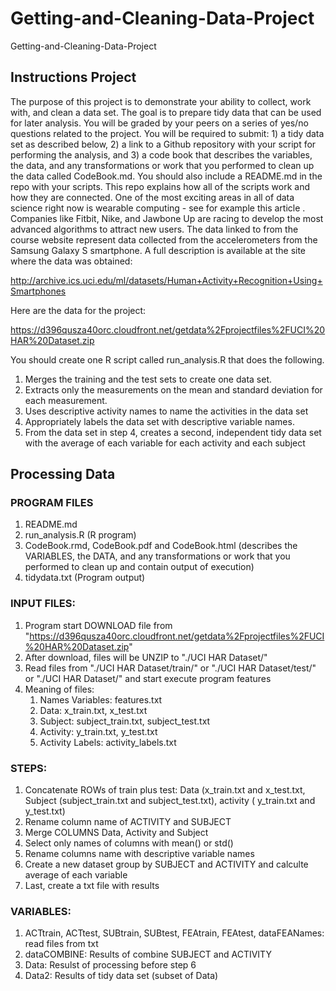 # Getting-and-Cleaning-Data-Project
Getting-and-Cleaning-Data-Project

## Instructions Project
The purpose of this project is to demonstrate your ability to collect, work with, and clean a data set. The goal is to prepare tidy data that can be used for later analysis. You will be graded by your peers on a series of yes/no questions related to the project. You will be required to submit: 1) a tidy data set as described below, 2) a link to a Github repository with your script for performing the analysis, and 3) a code book that describes the variables, the data, and any transformations or work that you performed to clean up the data called CodeBook.md. You should also include a README.md in the repo with your scripts. This repo explains how all of the scripts work and how they are connected.
One of the most exciting areas in all of data science right now is wearable computing - see for example this article . Companies like Fitbit, Nike, and Jawbone Up are racing to develop the most advanced algorithms to attract new users. The data linked to from the course website represent data collected from the accelerometers from the Samsung Galaxy S smartphone. A full description is available at the site where the data was obtained:

http://archive.ics.uci.edu/ml/datasets/Human+Activity+Recognition+Using+Smartphones

Here are the data for the project:

https://d396qusza40orc.cloudfront.net/getdata%2Fprojectfiles%2FUCI%20HAR%20Dataset.zip

You should create one R script called run_analysis.R that does the following.

1. Merges the training and the test sets to create one data set.
2. Extracts only the measurements on the mean and standard deviation for each measurement.
3. Uses descriptive activity names to name the activities in the data set
4. Appropriately labels the data set with descriptive variable names.
5. From the data set in step 4, creates a second, independent tidy data set with the average of each variable for each activity and each subject

## Processing Data
### PROGRAM FILES
   1. README.md
   2. run_analysis.R (R program)
   3. CodeBook.rmd, CodeBook.pdf and CodeBook.html (describes the VARIABLES, the DATA, and any transformations or work that you performed to clean up and contain output of execution)
   4. tidydata.txt (Program output)

### INPUT FILES:
   1. Program start DOWNLOAD file from  "https://d396qusza40orc.cloudfront.net/getdata%2Fprojectfiles%2FUCI%20HAR%20Dataset.zip"
   2. After download, files will be UNZIP to "./UCI HAR Dataset/"
   3. Read files from "./UCI HAR Dataset/train/" or  "./UCI HAR Dataset/test/" or "./UCI HAR Dataset/" and start execute program features
   4. Meaning of files:
      1. Names Variables: features.txt
      2. Data: x_train.txt, x_test.txt
      3. Subject: subject_train.txt, subject_test.txt
      4. Activity: y_train.txt, y_test.txt
      5. Activity Labels: activity_labels.txt
      
### STEPS:
   1. Concatenate ROWs of train plus test: Data (x_train.txt and x_test.txt, Subject (subject_train.txt and subject_test.txt), activity ( y_train.txt and y_test.txt) 
   2. Rename column name of ACTIVITY and SUBJECT
   3. Merge COLUMNS Data, Activity and Subject
   4. Select only names of columns with mean() or std()
   5. Rename columns name with descriptive variable names
   6. Create a new dataset group by SUBJECT and ACTIVITY and calculte  average of each variable
   7. Last, create a txt file with results
   
### VARIABLES:
   1. ACTtrain, ACTtest, SUBtrain, SUBtest, FEAtrain, FEAtest, dataFEANames: read files from txt
   2. dataCOMBINE: Results of combine SUBJECT and ACTIVITY
   3. Data: Resulst of processing before step 6
   4. Data2: Results of tidy data set (subset of Data)
   